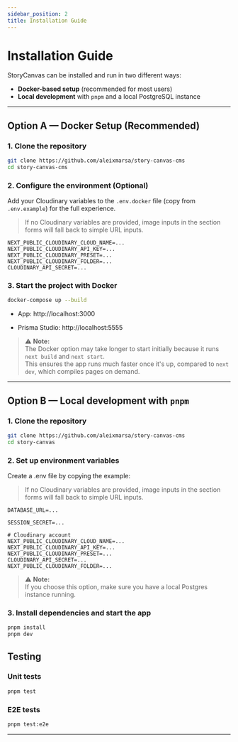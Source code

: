 ```yaml
---
sidebar_position: 2
title: Installation Guide
---
```


# Installation Guide

StoryCanvas can be installed and run in two different ways:

- **Docker-based setup** (recommended for most users)
- **Local development** with `pnpm` and a local PostgreSQL instance

---

## Option A — Docker Setup (Recommended)

### 1. Clone the repository

```bash
git clone https://github.com/aleixmarsa/story-canvas-cms
cd story-canvas-cms
```

### 2. Configure the environment (Optional)

Add your Cloudinary variables to the `.env.docker` file (copy from `.env.example`) for the full experience.  
> If no Cloudinary variables are provided, image inputs in the section forms will fall back to simple URL inputs.
```env
NEXT_PUBLIC_CLOUDINARY_CLOUD_NAME=...
NEXT_PUBLIC_CLOUDINARY_API_KEY=...
NEXT_PUBLIC_CLOUDINARY_PRESET=...
NEXT_PUBLIC_CLOUDINARY_FOLDER=...
CLOUDINARY_API_SECRET=...
```

### 3. Start the project with Docker
```bash
docker-compose up --build
```
- App: http://localhost:3000

- Prisma Studio: http://localhost:5555

> ⚠️ **Note:**  
> The Docker option may take longer to start initially because it runs `next build` and `next start`.  
> This ensures the app runs much faster once it's up, compared to `next dev`, which compiles pages on demand.


---

## Option B — Local development with `pnpm`

### 1. Clone the repository
```bash
git clone https://github.com/aleixmarsa/story-canvas-cms
cd story-canvas
```

### 2. Set up environment variables
Create a .env file by copying the example:
> If no Cloudinary variables are provided, image inputs in the section forms will fall back to simple URL inputs.
```env
DATABASE_URL=...

SESSION_SECRET=...

# Cloudinary account
NEXT_PUBLIC_CLOUDINARY_CLOUD_NAME=...
NEXT_PUBLIC_CLOUDINARY_API_KEY=...
NEXT_PUBLIC_CLOUDINARY_PRESET=...
CLOUDINARY_API_SECRET=...
NEXT_PUBLIC_CLOUDINARY_FOLDER=...
```
> ⚠️ **Note:**  
> If you choose this option, make sure you have a local Postgres instance running.

### 3. Install dependencies and start the app
```bash
pnpm install
pnpm dev
```
## Testing

### Unit tests
```bash
pnpm test
```

### E2E tests
```bash
pnpm test:e2e
```

---
